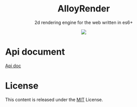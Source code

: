 ﻿
<h1 align="center">
AlloyRender
</h1>
<p align="center">
2d rendering engine for the web written in es6+
</p>

<p align="center">
  <a href="https://travis-ci.org/AlloyTeam/omi"><img src="https://travis-ci.org/AlloyTeam/omi.svg"></a>
</p>

# Api document

[Api doc](https://github.com/AlloyTeam/AlloyRender/blob/master/docs/doc.md)

# License
This content is released under the [MIT](http://opensource.org/licenses/MIT) License.
